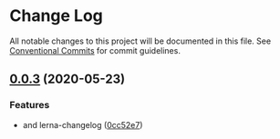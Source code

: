# Change Log

All notable changes to this project will be documented in this file.
See [Conventional Commits](https://conventionalcommits.org) for commit guidelines.

## [0.0.3](https://github.com/beohoang98/internet-banking/compare/v0.0.2...v0.0.3) (2020-05-23)


### Features

* and lerna-changelog ([0cc52e7](https://github.com/beohoang98/internet-banking/commit/0cc52e709cbc59d2a6164f7221727b410c31e615))
